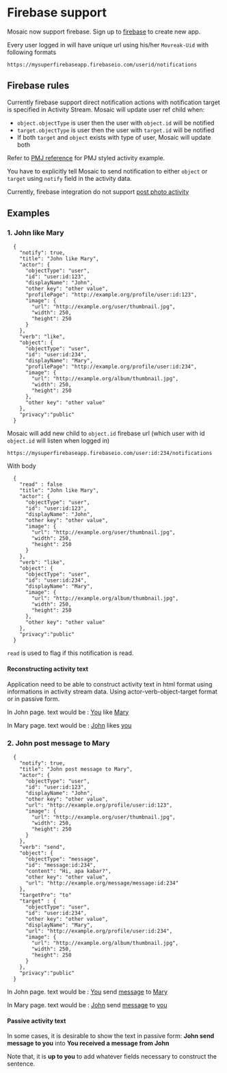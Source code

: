 
Firebase support
=========

Mosaic now support firebase. Sign up to [firebase](https://www.firebase.com/) to create new app.

Every user logged in will have unique url using his/her `Movreak-Uid` with following formats

```
https://mysuperfirebaseapp.firebaseio.com/userid/notifications
```

## Firebase rules

Currently firebase support direct notification actions with notification target is specified in Activity Stream. Mosaic will update user ref child when: 

* `object.objectType` is user then the user with `object.id` will be notified
* `target.objectType` is user then the user with `target.id` will be notified
* If both `target` and `object` exists with type of user, Mosaic will update both

Refer to [PMJ reference](pmj.md) for PMJ styled activity example.

You have to explicitly tell Mosaic to send notification to either `object` or `target` using `notify` field in the activity data. 

Currently, firebase integration do not support [post photo activity](photo.md)

## Examples

### 1. John like Mary

```
  {
    "notify": true,
    "title": "John like Mary", 
    "actor": {
      "objectType": "user",
      "id": "user:id:123",
      "displayName": "John",
      "other key": "other value",
      "profilePage": "http://example.org/profile/user:id:123",
      "image": {
        "url": "http://example.org/user/thumbnail.jpg",
        "width": 250,
        "height": 250
      }
    },
    "verb": "like",
    "object": {
      "objectType": "user",
      "id": "user:id:234",
      "displayName": "Mary",
      "profilePage": "http://example.org/profile/user:id:234",
      "image": {
        "url": "http://example.org/album/thumbnail.jpg",
        "width": 250,
        "height": 250
      },
      "other key": "other value"
    },
    "privacy":"public"
  }
```

Mosaic will add new child to `object.id` firebase url (which user with id `object.id` will listen when logged in)

```
https://mysuperfirebaseapp.firebaseio.com/user:id:234/notifications
```

With body

```
  {
    "read" : false
    "title": "John like Mary",
    "actor": {
      "objectType": "user",
      "id": "user:id:123",
      "displayName": "John",
      "other key": "other value",
      "image": {
        "url": "http://example.org/user/thumbnail.jpg",
        "width": 250,
        "height": 250
      }
    },
    "verb": "like",
    "object": {
      "objectType": "user",
      "id": "user:id:234",
      "displayName": "Mary",
      "image": {
        "url": "http://example.org/album/thumbnail.jpg",
        "width": 250,
        "height": 250
      },
      "other key": "other value"
    },
    "privacy":"public"
  }
```

`read` is used to flag if this notification is read.

#### Reconstructing activity text

Application need to be able to construct activity text in html format using informations in activity stream data. Using actor-verb-object-target format or in passive form.

In John page. text would be : [You](http://example.org/profile/user:id:123) like [Mary](http://example.org/profile/user:id:234)

In Mary page. text would be : [John](http://example.org/profile/user:id:123) likes [you](http://example.org/profile/user:id:234)

### 2. John post message to Mary

```
  {
    "notify": true,
    "title": "John post message to Mary",
    "actor": {
      "objectType": "user",
      "id": "user:id:123",
      "displayName": "John",
      "other key": "other value",
      "url": "http://example.org/profile/user:id:123",
      "image": {
        "url": "http://example.org/user/thumbnail.jpg",
        "width": 250,
        "height": 250
      }
    },
    "verb": "send",
    "object": {
      "objectType": "message",
      "id": "message:id:234",
      "content": "Hi, apa kabar?",
      "other key": "other value",
      "url": "http://example.org/message/message:id:234"
    },
    "targetPre": "to" 
    "target" : {
      "objectType": "user",
      "id": "user:id:234",
      "other key": "other value",
      "displayName": "Mary",
      "url": "http://example.org/profile/user:id:234",
      "image": {
        "url": "http://example.org/album/thumbnail.jpg",
        "width": 250,
        "height": 250
      }
    },
    "privacy":"public"
  }
```

In John page. text would be : [You](http://example.org/profile/user:id:123) send [message](http://example.org/message/message:id:234) to [Mary](http://example.org/profile/user:id:234)

In Mary page. text would be : [John](http://example.org/profile/user:id:123) send [message](http://example.org/message/message:id:234) to [you](http://example.org/profile/user:id:234)

#### Passive activity text

In some cases, it is desirable to show the text in passive form: **John send message to you** into **You received a message from John** 

Note that, it is **up to you** to add whatever fields necessary to construct the sentence. 
